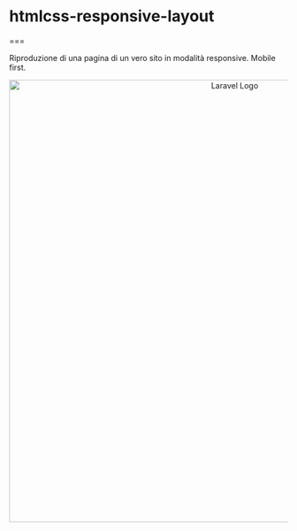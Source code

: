 # htmlcss-responsive-layout

===

Riproduzione di una pagina di un vero sito in modalità responsive. Mobile first.

<p align="center"><img src="img_project/img.png.png" width="800" alt="Laravel Logo"></p>